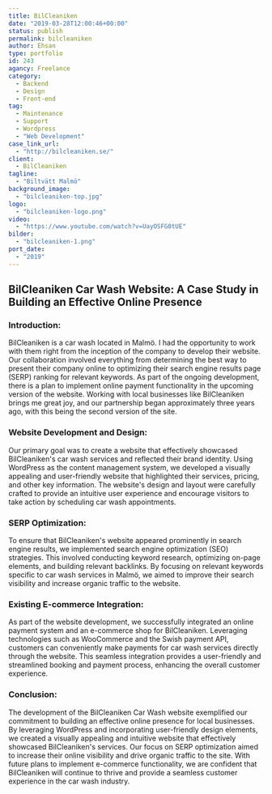 ```yaml
---
title: BilCleaniken
date: "2019-03-28T12:00:46+00:00"
status: publish
permalink: bilcleaniken
author: Ehsan
type: portfolio
id: 243
agancy: Freelance
category:
  - Backend
  - Design
  - Front-end
tag:
  - Maintenance
  - Support
  - Wordpress
  - "Web Development"
case_link_url:
  - "http://bilcleaniken.se/"
client:
  - BilCleaniken
tagline:
  - "Biltvätt Malmö"
background_image:
  - "bilcleaniken-top.jpg"
logo:
  - "bilcleaniken-logo.png"
video:
  - "https://www.youtube.com/watch?v=UayOSFG0tUE"
bilder:
  - "bilcleaniken-1.png"
port_date:
  - "2019"
---
```


<h2>BilCleaniken Car Wash Website: A Case Study in Building an Effective Online Presence</h2>

  <h3>Introduction:</h3>
  <p>
    BilCleaniken is a car wash located in Malmö. I had the opportunity to work with them right from the inception of the company to develop their website. Our collaboration involved everything from determining the best way to present their company online to optimizing their search engine results page (SERP) ranking for relevant keywords. As part of the ongoing development, there is a plan to implement online payment functionality in the upcoming version of the website. Working with local businesses like BilCleaniken brings me great joy, and our partnership began approximately three years ago, with this being the second version of the site.
  </p>

  <h3>Website Development and Design:</h3>
  <p>
    Our primary goal was to create a website that effectively showcased BilCleaniken's car wash services and reflected their brand identity. Using WordPress as the content management system, we developed a visually appealing and user-friendly website that highlighted their services, pricing, and other key information. The website's design and layout were carefully crafted to provide an intuitive user experience and encourage visitors to take action by scheduling car wash appointments.
  </p>

  <h3>SERP Optimization:</h3>
  <p>
    To ensure that BilCleaniken's website appeared prominently in search engine results, we implemented search engine optimization (SEO) strategies. This involved conducting keyword research, optimizing on-page elements, and building relevant backlinks. By focusing on relevant keywords specific to car wash services in Malmö, we aimed to improve their search visibility and increase organic traffic to the website.
  </p>

<h3>Existing E-commerce Integration:</h3>
<p>
  As part of the website development, we successfully integrated an online payment system and an e-commerce shop for BilCleaniken. Leveraging technologies such as WooCommerce and the Swish payment API, customers can conveniently make payments for car wash services directly through the website. This seamless integration provides a user-friendly and streamlined booking and payment process, enhancing the overall customer experience.
</p>

  <h3>Conclusion:</h3>
  <p>
    The development of the BilCleaniken Car Wash website exemplified our commitment to building an effective online presence for local businesses. By leveraging WordPress and incorporating user-friendly design elements, we created a visually appealing and intuitive website that effectively showcased BilCleaniken's services. Our focus on SERP optimization aimed to increase their online visibility and drive organic traffic to the site. With future plans to implement e-commerce functionality, we are confident that BilCleaniken will continue to thrive and provide a seamless customer experience in the car wash industry.
  </p>
